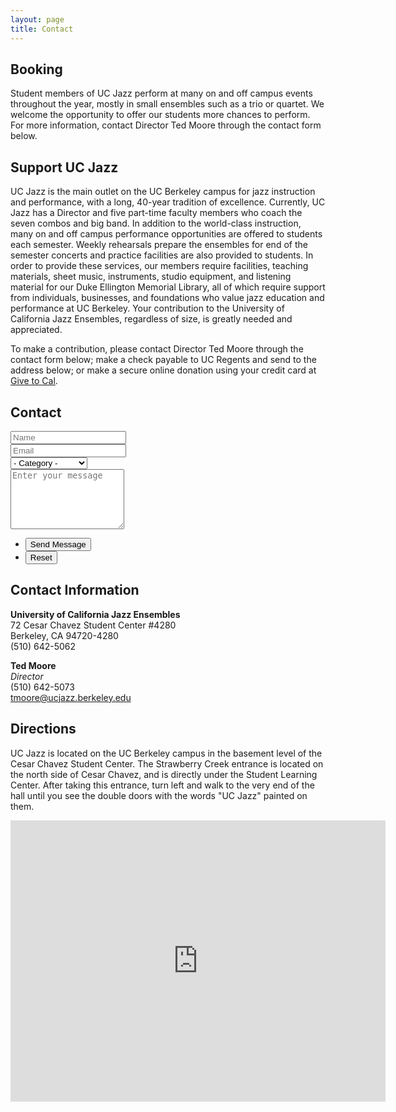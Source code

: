 ```yaml
---
layout: page
title: Contact
---
```


## Booking

Student members of UC Jazz perform at many on and off campus events throughout the year, mostly in small ensembles such as a trio or quartet. We welcome the opportunity to offer our students more chances to perform. For more information, contact Director Ted Moore through the contact form below.

## Support UC Jazz

UC Jazz is the main outlet on the UC Berkeley campus for jazz instruction and performance, with a long, 40-year tradition of excellence. Currently, UC Jazz has a Director and five part-time faculty members who coach the seven combos and big band. In addition to the world-class instruction, many on and off campus performance opportunities are offered to students each semester. Weekly rehearsals prepare the ensembles for end of the semester concerts and practice facilities are also provided to students.
In order to provide these services, our members require facilities, teaching materials, sheet music, instruments, studio equipment, and listening material for our Duke Ellington Memorial Library, all of which require support from individuals, businesses, and foundations who value jazz education and performance at UC Berkeley. Your contribution to the University of California Jazz Ensembles, regardless of size, is greatly needed and appreciated.

To make a contribution, please contact Director Ted Moore through the contact form below; make a check payable to UC Regents and send to the address below; or make a secure online donation using your credit card at <a href="https://give.berkeley.edu/browse/?u=108">Give to Cal</a>.

## Contact

<form method="post" action="https://formspree.io/{{site.email}}">
	<div class="row uniform">
		<div class="6u 12u$(xsmall)">
			<input type="text" name="name" id="demo-name" value="" placeholder="Name" />
		</div>
		<div class="6u$ 12u$(xsmall)">
			<input type="email" name="email" id="demo-email" value="" placeholder="Email" />
		</div>
		<div class="12u$">
			<div class="select-wrapper">
				<select name="category" id="demo-category">
					<option value="">- Category -</option>
					<option value="booking">Booking</option>
					<option value="donations">Donations</option>
					<option value="student inquiries">Student Inquiries</option>
					<option value="other">Other</option>
				</select>
			</div>
		</div>
		<div class="12u$">
			<textarea name="message" id="demo-message" placeholder="Enter your message" rows="6"></textarea>
		</div>
		<div class="12u$">
			<ul class="actions">
				<li><input type="submit" value="Send Message" class="special" /></li>
				<li><input type="reset" value="Reset" /></li>
			</ul>
		</div>
	</div>
</form>

## Contact Information

<b>University of California Jazz Ensembles</b><br>
72 Cesar Chavez Student Center #4280<br>
Berkeley, CA 94720-4280<br>
(510) 642-5062

<b>Ted Moore</b><br>
<i>Director</i><br>
(510) 642-5073<br>
tmoore@ucjazz.berkeley.edu

## Directions

UC Jazz is located on the UC Berkeley campus in the basement level of the Cesar Chavez Student Center. The Strawberry Creek entrance is located on the north side of Cesar Chavez, and is directly under the Student Learning Center. After taking this entrance, turn left and walk to the very end of the hall until you see the double doors with the words "UC Jazz" painted on them.

<div class="map-wrapper">
	<div class="map-responsive">
		<iframe src="https://www.google.com/maps/embed?pb=!1m18!1m12!1m3!1d787.4012300097176!2d-122.26066488297688!3d37.86953370788544!2m3!1f0!2f0!3f0!3m2!1i1024!2i768!4f13.1!3m3!1m2!1s0x80857c260dbd6a5d%3A0x40360fade3514339!2sC%C3%A9sar+Ch%C3%A1vez+Student+Center!5e0!3m2!1sen!2sus!4v1515289619386" width="600" height="450" frameborder="0" style="border:0" allowfullscreen></iframe>
	</div>
</div>

